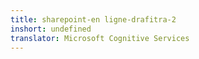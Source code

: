 ```yaml
---
title: sharepoint-en ligne-drafitra-2
inshort: undefined
translator: Microsoft Cognitive Services
---
```




